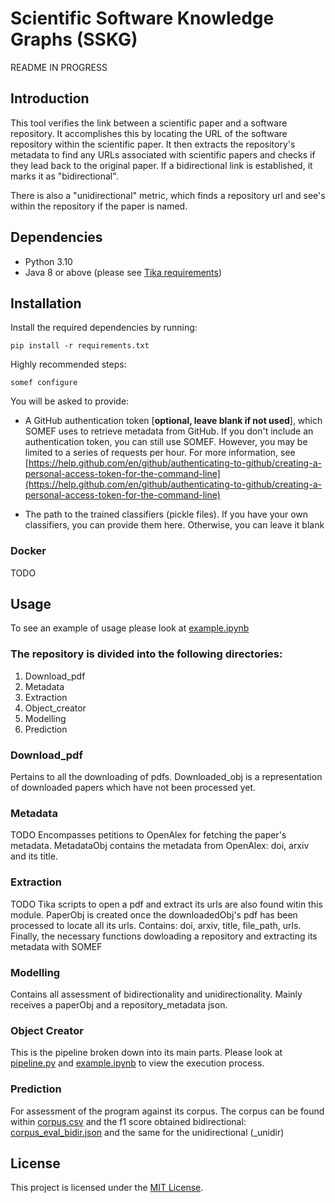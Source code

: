 
  
# Scientific Software Knowledge Graphs (SSKG)  
README IN PROGRESS  
## Introduction  
  
This tool verifies the link between a scientific paper and a software repository. It accomplishes this by locating the URL of the software repository within the scientific paper. It then extracts the repository's metadata to find any URLs associated with scientific papers and checks if they lead back to the original paper. If a bidirectional link is established, it marks it as "bidirectional".  

There is also a "unidirectional" metric, which finds a repository url and see's within the repository if the paper is named.
  
## Dependencies  
- Python 3.10
- Java 8 or above (please see [Tika requirements](https://tika.apache.org))  
  
## Installation  
  
Install the required dependencies by running:  
```  
pip install -r requirements.txt  
```  
Highly recommended steps:  
  
```text  
somef configure  
```  
You will be asked to provide:  
  
* A GitHub authentication token [**optional, leave blank if not used**], which SOMEF uses to retrieve metadata from GitHub. If you don't include an authentication token, you can still use SOMEF. However, you may be limited to a series of requests per hour. For more information, see [https://help.github.com/en/github/authenticating-to-github/creating-a-personal-access-token-for-the-command-line](https://help.github.com/en/github/authenticating-to-github/creating-a-personal-access-token-for-the-command-line)  
  
* The path to the trained classifiers (pickle files). If you have your own classifiers, you can provide them here. Otherwise, you can leave it blank  

### Docker
TODO

## Usage
  
  To see an example of usage please look at [example.ipynb](./example/example.ipynb)
  
### The repository is divided into the following directories:  
  
1. Download_pdf 
2. Metadata
3. Extraction
4. Object_creator  
5. Modelling
6. Prediction
  
### Download_pdf
Pertains to all the downloading of pdfs. 
Downloaded_obj is a representation of downloaded papers which have not been processed yet.

### Metadata
TODO
Encompasses petitions to OpenAlex for fetching the paper's metadata.
MetadataObj contains the metadata from  OpenAlex: doi, arxiv and its title.

### Extraction
TODO
Tika scripts to open a pdf and extract its urls are also found witin this module.
PaperObj is created once the downloadedObj's pdf has been processed to locate all its urls. Contains: doi, arxiv, title, file_path, urls.
Finally, the necessary functions dowloading a repository and extracting its metadata with SOMEF

### Modelling
Contains all assessment of bidirectionality and unidirectionality. 
Mainly receives a paperObj and a repository_metadata json.

### Object Creator
This is the pipeline broken down into its main parts. Please look at [pipeline.py](./object_creator/pipeline.py) and [example.ipynb](./example/example.ipynb) to view the execution process.

### Prediction
For assessment of the program against its corpus. The corpus can be found within [corpus.csv](./predicition/corpus.csv) and the f1 score obtained bidirectional:  [corpus_eval_bidir.json](./predicition/corpus_eval_bidir.json) and the same for the unidirectional (_unidir)


  
## License  
  
This project is licensed under the [MIT License](LICENSE).